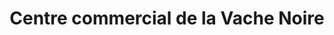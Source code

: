 ---
title: "Centre commercial de la Vache Noire"
url: /arcueil/centre-commercial-de-la-vache-noire/
shop: Einkaufszentrum
---